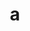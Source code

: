 ---
layout: cake
title:  a
type: cake
bannerimg: /banners/cakebanner
comic: cake_29.png
name: Farmers
hovertext: heh heh
next: 30
prev: 28
---